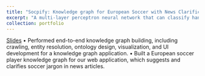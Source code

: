 ```yaml
---
title: "Socpify: Knowledge graph for European Soccer with News Clarification Feature"
excerpt: "A multi-layer perceptron neural network that can classify hand-written digits with more than 90% accuracy.<br/>"
collection: portfolio
---
```


[Slides](https://docs.google.com/presentation/d/1WtYGQjIpVxvWY0cbw9N0ywUf-HkhvAMUjLcAAjrr_hI/edit#slide=id.p)
• Performed end-to-end knowledge graph building, including crawling, entity resolution, ontology design,
visualization, and UI development for a knowledge graph application.
• Built a European soccer player knowledge graph for our web application, which suggests and clarifies soccer jargon
in news articles.
